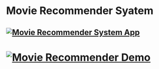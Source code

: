 # Movie Recommender Syatem

## [![Movie Recommender System App](https://static.streamlit.io/badges/streamlit_badge_black_white.svg)](https://movierecommendermanoj.streamlit.app/)
# [![Movie Recommender Demo]()](https://movierecommendermanoj.streamlit.app/)

